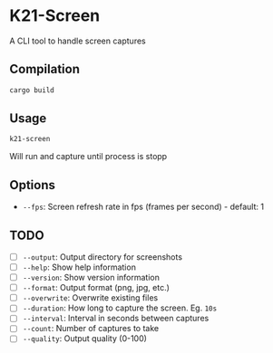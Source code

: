 # K21-Screen

A CLI tool to handle screen captures

## Compilation

```bash
cargo build
```

## Usage

```bash
k21-screen
```
Will run and capture until process is stopp

## Options

- `--fps`: Screen refresh rate in fps (frames per second) - default: 1

## TODO

- [ ] `--output`: Output directory for screenshots
- [ ] `--help`: Show help information
- [ ] `--version`: Show version information
- [ ] `--format`: Output format (png, jpg, etc.)
- [ ] `--overwrite`: Overwrite existing files
- [ ] `--duration`: How long to capture the screen. Eg. `10s`
- [ ] `--interval`: Interval in seconds between captures
- [ ] `--count`: Number of captures to take 
- [ ] `--quality`: Output quality (0-100)